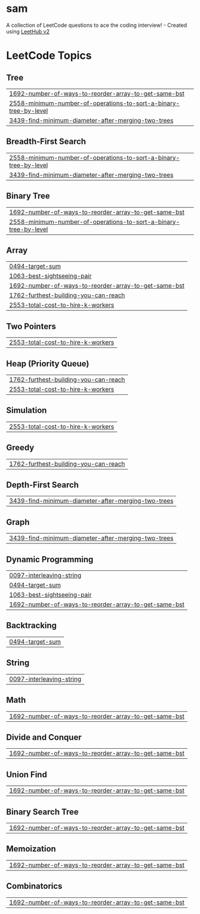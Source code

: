 # sam
A collection of LeetCode questions to ace the coding interview! - Created using [LeetHub v2](https://github.com/arunbhardwaj/LeetHub-2.0)

<!---LeetCode Topics Start-->
# LeetCode Topics
## Tree
|  |
| ------- |
| [1692-number-of-ways-to-reorder-array-to-get-same-bst](https://github.com/sarans-h/sam/tree/master/1692-number-of-ways-to-reorder-array-to-get-same-bst) |
| [2558-minimum-number-of-operations-to-sort-a-binary-tree-by-level](https://github.com/sarans-h/sam/tree/master/2558-minimum-number-of-operations-to-sort-a-binary-tree-by-level) |
| [3439-find-minimum-diameter-after-merging-two-trees](https://github.com/sarans-h/sam/tree/master/3439-find-minimum-diameter-after-merging-two-trees) |
## Breadth-First Search
|  |
| ------- |
| [2558-minimum-number-of-operations-to-sort-a-binary-tree-by-level](https://github.com/sarans-h/sam/tree/master/2558-minimum-number-of-operations-to-sort-a-binary-tree-by-level) |
| [3439-find-minimum-diameter-after-merging-two-trees](https://github.com/sarans-h/sam/tree/master/3439-find-minimum-diameter-after-merging-two-trees) |
## Binary Tree
|  |
| ------- |
| [1692-number-of-ways-to-reorder-array-to-get-same-bst](https://github.com/sarans-h/sam/tree/master/1692-number-of-ways-to-reorder-array-to-get-same-bst) |
| [2558-minimum-number-of-operations-to-sort-a-binary-tree-by-level](https://github.com/sarans-h/sam/tree/master/2558-minimum-number-of-operations-to-sort-a-binary-tree-by-level) |
## Array
|  |
| ------- |
| [0494-target-sum](https://github.com/sarans-h/sam/tree/master/0494-target-sum) |
| [1063-best-sightseeing-pair](https://github.com/sarans-h/sam/tree/master/1063-best-sightseeing-pair) |
| [1692-number-of-ways-to-reorder-array-to-get-same-bst](https://github.com/sarans-h/sam/tree/master/1692-number-of-ways-to-reorder-array-to-get-same-bst) |
| [1762-furthest-building-you-can-reach](https://github.com/sarans-h/sam/tree/master/1762-furthest-building-you-can-reach) |
| [2553-total-cost-to-hire-k-workers](https://github.com/sarans-h/sam/tree/master/2553-total-cost-to-hire-k-workers) |
## Two Pointers
|  |
| ------- |
| [2553-total-cost-to-hire-k-workers](https://github.com/sarans-h/sam/tree/master/2553-total-cost-to-hire-k-workers) |
## Heap (Priority Queue)
|  |
| ------- |
| [1762-furthest-building-you-can-reach](https://github.com/sarans-h/sam/tree/master/1762-furthest-building-you-can-reach) |
| [2553-total-cost-to-hire-k-workers](https://github.com/sarans-h/sam/tree/master/2553-total-cost-to-hire-k-workers) |
## Simulation
|  |
| ------- |
| [2553-total-cost-to-hire-k-workers](https://github.com/sarans-h/sam/tree/master/2553-total-cost-to-hire-k-workers) |
## Greedy
|  |
| ------- |
| [1762-furthest-building-you-can-reach](https://github.com/sarans-h/sam/tree/master/1762-furthest-building-you-can-reach) |
## Depth-First Search
|  |
| ------- |
| [3439-find-minimum-diameter-after-merging-two-trees](https://github.com/sarans-h/sam/tree/master/3439-find-minimum-diameter-after-merging-two-trees) |
## Graph
|  |
| ------- |
| [3439-find-minimum-diameter-after-merging-two-trees](https://github.com/sarans-h/sam/tree/master/3439-find-minimum-diameter-after-merging-two-trees) |
## Dynamic Programming
|  |
| ------- |
| [0097-interleaving-string](https://github.com/sarans-h/sam/tree/master/0097-interleaving-string) |
| [0494-target-sum](https://github.com/sarans-h/sam/tree/master/0494-target-sum) |
| [1063-best-sightseeing-pair](https://github.com/sarans-h/sam/tree/master/1063-best-sightseeing-pair) |
| [1692-number-of-ways-to-reorder-array-to-get-same-bst](https://github.com/sarans-h/sam/tree/master/1692-number-of-ways-to-reorder-array-to-get-same-bst) |
## Backtracking
|  |
| ------- |
| [0494-target-sum](https://github.com/sarans-h/sam/tree/master/0494-target-sum) |
## String
|  |
| ------- |
| [0097-interleaving-string](https://github.com/sarans-h/sam/tree/master/0097-interleaving-string) |
## Math
|  |
| ------- |
| [1692-number-of-ways-to-reorder-array-to-get-same-bst](https://github.com/sarans-h/sam/tree/master/1692-number-of-ways-to-reorder-array-to-get-same-bst) |
## Divide and Conquer
|  |
| ------- |
| [1692-number-of-ways-to-reorder-array-to-get-same-bst](https://github.com/sarans-h/sam/tree/master/1692-number-of-ways-to-reorder-array-to-get-same-bst) |
## Union Find
|  |
| ------- |
| [1692-number-of-ways-to-reorder-array-to-get-same-bst](https://github.com/sarans-h/sam/tree/master/1692-number-of-ways-to-reorder-array-to-get-same-bst) |
## Binary Search Tree
|  |
| ------- |
| [1692-number-of-ways-to-reorder-array-to-get-same-bst](https://github.com/sarans-h/sam/tree/master/1692-number-of-ways-to-reorder-array-to-get-same-bst) |
## Memoization
|  |
| ------- |
| [1692-number-of-ways-to-reorder-array-to-get-same-bst](https://github.com/sarans-h/sam/tree/master/1692-number-of-ways-to-reorder-array-to-get-same-bst) |
## Combinatorics
|  |
| ------- |
| [1692-number-of-ways-to-reorder-array-to-get-same-bst](https://github.com/sarans-h/sam/tree/master/1692-number-of-ways-to-reorder-array-to-get-same-bst) |
<!---LeetCode Topics End-->
